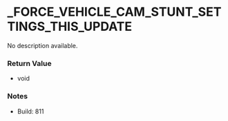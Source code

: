 # _FORCE_VEHICLE_CAM_STUNT_SETTINGS_THIS_UPDATE

No description available.

### Return Value
* void

### Notes
* Build: 811

